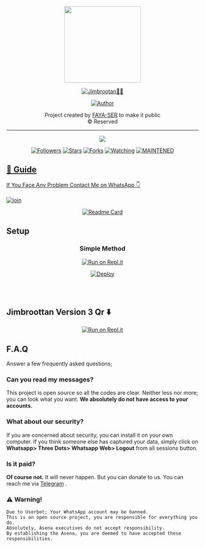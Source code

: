 <div align="center">
  <img border-radius: 15px src="https://avatars.githubusercontent.com/u/72667834?v=4" width="200" height="200"/>

   <p align="center">

<a href="#"><img title="Jimbrootan🧞‍♂️" src="https://img.shields.io/badge/Jimbrootan%F0%9F%A7%9E%E2%80%8D%E2%99%82%EF%B8%8F-blueviolet?&style=for-the-badge"></a>
</p>
  <p align="center">
<a href="https://github.com/FAYA-SER"><img title="Author" src="https://img.shields.io/badge/Author-FAYA-SER-Offical/Jimbrootan?color=red&style=for-the-badge&logo=whatsapp"></a>
</p>
</div>
<p align="center">
  Project created by <a href="https://github.com/FAYA-SER">FAYA-SER</a> to make it public
    <br>
       © Reserved 
    <br>
</p>

----

  <p align="center">
  <a href="httsp://github.com/FAYA-SER/kelly-">
    <img src="https://img.shields.io/github/repo-size/FAYA-SER/Jinnh?color=green&label=Repo%20total%20size&style=plastic">
<p align="center">
<a href="https://github.com/FAYA-SER/followers"><img title="Followers" src="https://img.shields.io/github/followers/FAYA-SER?color=blue&style=flat-square"></a>
<a href="https://github.com/FAYA-SER/kelly-/stargazers/"><img title="Stars" src="https://img.shields.io/github/stars/FAYA-SER/Jinnh?color=blue&style=flat-square"></a>
<a href="https://github.com/FAYA-SER/kelly-/network/members"><img title="Forks" src="https://img.shields.io/github/forks/FAYA-SER/Jinnh?color=blue&style=flat-square"></a>
<a href="https://github.com/FAYA-SER/kelly-/watchers"><img title="Watching" src="https://img.shields.io/github/watchers/FAYA-SER/Jinnh?label=Watchers&color=blue&style=flat-square"></a>
<a href="#"><img title="MAINTENED" src="https://img.shields.io/badge/UNMAINTENED-YES-blue.svg"</a>
</p>

## 📢 Guide
  
If You Face Any Problem Contact Me on WhatsApp  👇
    <br>
<br>
  [![join](https://github.com/Alien-alfa/PublicBot/blob/main/wlogo.svg.png)](https://wa.me/+919544846609)
  <div align="center">

  [![Readme Card](https://github-readme-stats.vercel.app/api/pin/?username=FAYA-SER&repo=Jinnh&theme=nightowl)](https://github.com/FAYA-SER/Jinnh)
  </div>

## Setup
<div align="center">

  ### Simple Method
  
[![Run on Repl.it](https://repl.it/badge/github/quiec/whatsAlfa)](https://replit.com/@FAYA-SER/Jimbrootan)

[![Deploy](https://www.herokucdn.com/deploy/button.svg)](https://heroku.com/deploy?template=https://github.com/realFAYA-SER/kelly-)
     </div>
<br>
<br >

## Jimbroottan Version 3 Qr ⬇️

<div align="center">

[![Run on Repl.it](https://repl.it/badge/github/quiec/whatsAlfa)](https://replit.com/@FAYA-SER/JIMBROOTAN)

</div>

## F.A.Q
Answer a few frequently asked questions;
### Can you read my messages?
This project is open source so all the codes are clear. Neither less nor more; you can look what you want. **We absolutely do not have access to your accounts.**

### What about our security?
If you are concerned about security, you can install it on your own computer. If you think someone else has captured your data, simply click on **Whatsapp> Three Dots> Whatsapp Web> Logout** from all sessions button.

### Is it paid?
**Of course not.** It will never happen. But you can donate to us. You can reach me via [Telegram](https://t.me/fusuf) .

### ⚠️ Warning! 
```
Due to Userbot; Your WhatsApp account may be banned.
This is an open source project, you are responsible for everything you do. 
Absolutely, Asena executives do not accept responsibility.
By establishing the Asena, you are deemed to have accepted these responsibilities.
```
